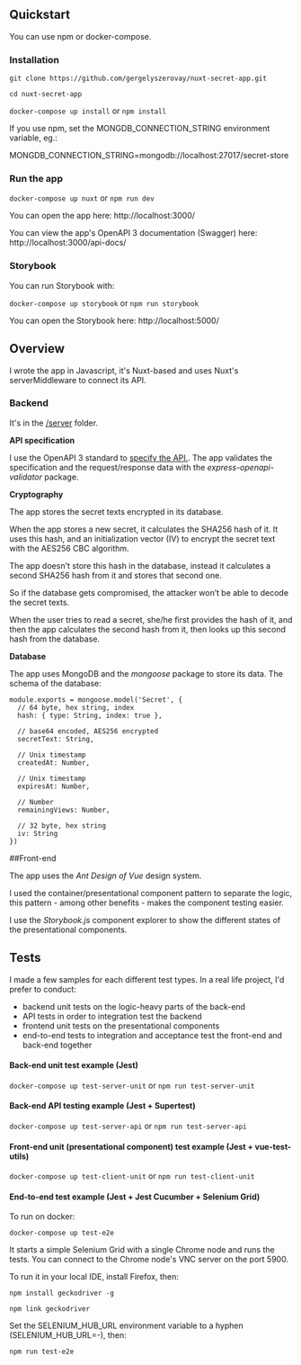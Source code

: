## Quickstart

You can use npm or docker-compose.

### Installation

`git clone https://github.com/gergelyszerovay/nuxt-secret-app.git`

`cd nuxt-secret-app`

`docker-compose up install` or `npm install`

If you use npm, set the MONGDB_CONNECTION_STRING environment variable, eg.: 

MONGDB_CONNECTION_STRING=mongodb://localhost:27017/secret-store

### Run the app

`docker-compose up nuxt` or `npm run dev`

You can open the app here: http://localhost:3000/

You can view the app's OpenAPI 3 documentation (Swagger) here: http://localhost:3000/api-docs/

### Storybook

You can run Storybook with:

`docker-compose up storybook` or `npm run storybook`

You can open the Storybook here: http://localhost:5000/

## Overview

I wrote the app in Javascript, it's Nuxt-based and uses Nuxt's serverMiddleware to connect its API.

### Backend

It's in the [/server](https://github.com/gergelyszerovay/nuxt-secret-app/tree/master/server) folder.

**API specification**

I use the OpenAPI 3 standard to [specify the API.](https://github.com/gergelyszerovay/nuxt-secret-app/blob/master/server/api.yaml). The app validates the specification and the request/response data with the *express-openapi-validator* package.

**Cryptography**

The app stores the secret texts encrypted in its database. 

When the app stores a new secret, it calculates the SHA256 hash of it. It uses this hash, and an initialization vector (IV) to encrypt the secret text with the AES256 CBC algorithm. 

The app doesn't store this hash in the database, instead it calculates a second SHA256 hash from it and stores that second one.

So if the database gets compromised, the attacker won’t be able to decode the secret texts.

When the user tries to read a secret, she/he first provides the hash of it, and then the app calculates the second hash from it, then looks up this second hash from the database. 

**Database**

The app uses MongoDB and the *mongoose* package to store its data. The schema of the database:

```
module.exports = mongoose.model('Secret', {
  // 64 byte, hex string, index
  hash: { type: String, index: true },

  // base64 encoded, AES256 encrypted
  secretText: String,

  // Unix timestamp  
  createdAt: Number,

  // Unix timestamp  
  expiresAt: Number,

  // Number
  remainingViews: Number,

  // 32 byte, hex string
  iv: String
})
```

##Front-end

The app uses the *Ant Design of Vue* design system. 

I used the container/presentational component pattern to separate the logic, this pattern - among other benefits - makes the component testing easier.

I use the *Storybook.js* component explorer to show the different states of the presentational components.

## Tests

I made a few samples for each different test types. In a real life project, I'd prefer to conduct:
- backend unit tests on the logic-heavy parts of the back-end
- API tests in order to integration test the backend
- frontend unit tests on the presentational components
- end-to-end tests to integration and acceptance test the front-end and back-end together 

#### Back-end unit test example (Jest)

`docker-compose up test-server-unit` or `npm run test-server-unit`

#### Back-end API testing example (Jest + Supertest)

`docker-compose up test-server-api` or `npm run test-server-api`

#### Front-end unit (presentational component) test example (Jest + vue-test-utils)

`docker-compose up test-client-unit` or `npm run test-client-unit`

#### End-to-end test example (Jest + Jest Cucumber + Selenium Grid)

To run on docker:

`docker-compose up test-e2e`

It starts a simple Selenium Grid with a single Chrome node and runs the tests. You can connect to the Chrome node's VNC server on the port 5900.

To run it in your local IDE, install Firefox, then:

`npm install geckodriver -g`

`npm link geckodriver`

Set the SELENIUM_HUB_URL environment variable to a hyphen (SELENIUM_HUB_URL=-), then:

`npm run test-e2e`
